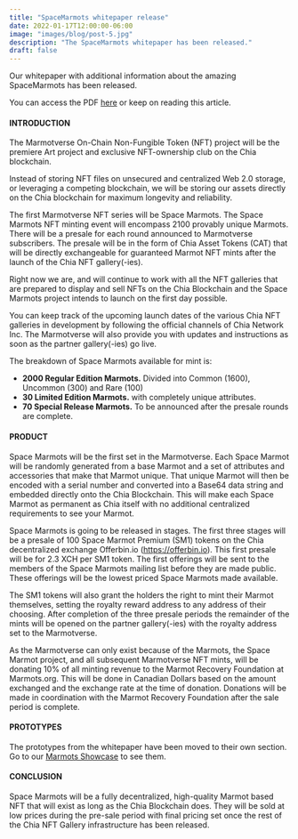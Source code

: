 ```yaml
---
title: "SpaceMarmots whitepaper release"
date: 2022-01-17T12:00:00-06:00
image: "images/blog/post-5.jpg"
description: "The SpaceMarmots whitepaper has been released."
draft: false
---
```


Our whitepaper with additional information about the amazing SpaceMarmots has been released.

You can access the PDF [here](https://spacemarmots.io/downloads/enter_the_marmotverse_whitepaper.pdf) or keep on reading this article.


#### INTRODUCTION
The Marmotverse On-Chain Non-Fungible Token (NFT) project will be the premiere Art project
and exclusive NFT-ownership club on the Chia blockchain.

Instead of storing NFT files on unsecured and centralized Web 2.0 storage, or leveraging a competing blockchain, we will be
storing our assets directly on the Chia blockchain for maximum longevity and reliability.

The first Marmotverse NFT series will be Space Marmots. The Space Marmots NFT minting
event will encompass 2100 provably unique Marmots. There will be a presale for each round
announced to Marmotverse subscribers. The presale will be in the form of Chia Asset Tokens
(CAT) that will be directly exchangeable for guaranteed Marmot NFT mints after the launch of
the Chia NFT gallery(-ies).

Right now we are, and will continue to work with all the NFT galleries that are prepared to
display and sell NFTs on the Chia Blockchain and the Space Marmots project intends to launch
on the first day possible.

You can keep track of the upcoming launch dates of the various Chia NFT galleries in
development by following the official channels of Chia Network Inc. The Marmotverse will also
provide you with updates and instructions as soon as the partner gallery(-ies) go live.

The breakdown of Space Marmots available for mint is:
* **2000 Regular Edition Marmots.** Divided into Common (1600), Uncommon (300) and
Rare (100)
* **30 Limited Edition Marmots.** with completely unique attributes.
* **70 Special Release Marmots.** To be announced after the presale rounds are complete.

#### PRODUCT
Space Marmots will be the first set in the Marmotverse. Each Space Marmot will be randomly
generated from a base Marmot and a set of attributes and accessories that make that Marmot
unique. That unique Marmot will then be encoded with a serial number and converted into a
Base64 data string and embedded directly onto the Chia Blockchain. This will make each Space
Marmot as permanent as Chia itself with no additional centralized requirements to see your
Marmot.

Space Marmots is going to be released in stages. The first three stages will be a presale of 100
Space Marmot Premium (SM1) tokens on the Chia decentralized exchange Offerbin.io
(https://offerbin.io). This first presale will be for 2.3 XCH per SM1 token. The first offerings will
be sent to the members of the Space Marmots mailing list before they are made public. These
offerings will be the lowest priced Space Marmots made available.

The SM1 tokens will also grant the holders the right to mint their Marmot themselves, setting the
royalty reward address to any address of their choosing. After completion of the three presale
periods the remainder of the mints will be opened on the partner gallery(-ies) with the royalty
address set to the Marmotverse.

As the Marmotverse can only exist because of the Marmots, the Space Marmot project, and all
subsequent Marmotverse NFT mints, will be donating 10% of all minting revenue to the Marmot
Recovery Foundation at Marmots.org. This will be done in Canadian Dollars based on the
amount exchanged and the exchange rate at the time of donation. Donations will be made in
coordination with the Marmot Recovery Foundation after the sale period is complete.

#### PROTOTYPES
The prototypes from the whitepaper have been moved to their own section. Go to our [Marmots Showcase](../../marmots/) to see them.

#### CONCLUSION
Space Marmots will be a fully decentralized, high-quality Marmot based NFT that will exist as long as the
Chia Blockchain does. They will be sold at low prices during the pre-sale period with final pricing set once
the rest of the Chia NFT Gallery infrastructure has been released.